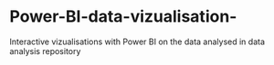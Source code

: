 # Power-BI-data-vizualisation-
Interactive vizualisations with Power BI on the data analysed in data analysis repository 
